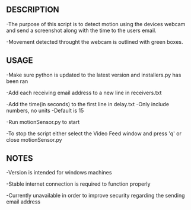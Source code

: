 DESCRIPTION	
-----------
-The purpose of this script is to detect motion using the devices webcam and send a screenshot along with the time to the users email.

-Movement detected throught the webcam is outlined with green boxes.

USAGE
-----
-Make sure python is updated to the latest version and installers.py has been ran

-Add each receiving email address to a new line in receivers.txt

-Add the time(in seconds) to the first line in delay.txt
-Only include numbers, no units
-Default is 15

-Run motionSensor.py to start

-To stop the script either select the Video Feed window and press 'q' or close motionSensor.py

NOTES
-----
-Version is intended for windows machines

-Stable internet connection is required to function properly

-Currently unavailable in order to improve security regarding the sending email address
